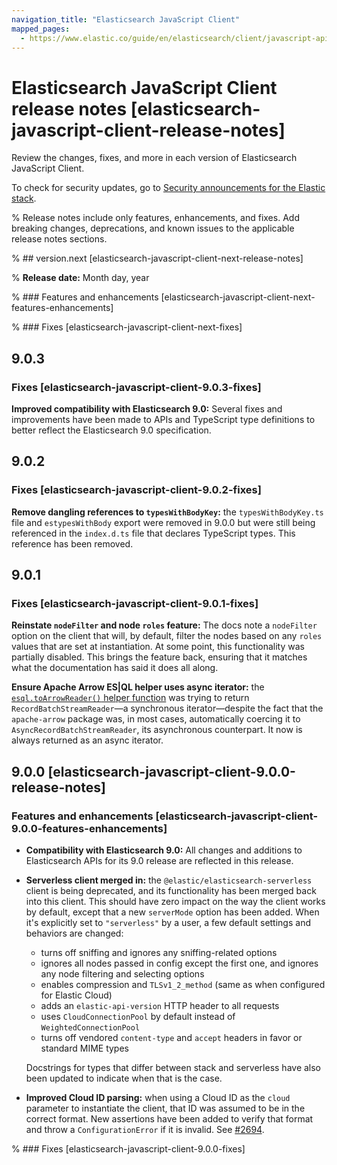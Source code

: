 ```yaml
---
navigation_title: "Elasticsearch JavaScript Client"
mapped_pages:
  - https://www.elastic.co/guide/en/elasticsearch/client/javascript-api/current/changelog-client.html
---
```


# Elasticsearch JavaScript Client release notes [elasticsearch-javascript-client-release-notes]

Review the changes, fixes, and more in each version of Elasticsearch JavaScript Client.

To check for security updates, go to [Security announcements for the Elastic stack](https://discuss.elastic.co/c/announcements/security-announcements/31).

% Release notes include only features, enhancements, and fixes. Add breaking changes, deprecations, and known issues to the applicable release notes sections.

% ## version.next [elasticsearch-javascript-client-next-release-notes]

% **Release date:** Month day, year

% ### Features and enhancements [elasticsearch-javascript-client-next-features-enhancements]

% ### Fixes [elasticsearch-javascript-client-next-fixes]

## 9.0.3

### Fixes [elasticsearch-javascript-client-9.0.3-fixes]

**Improved compatibility with Elasticsearch 9.0:** Several fixes and improvements have been made to APIs and TypeScript type definitions to better reflect the Elasticsearch 9.0 specification.

## 9.0.2

### Fixes [elasticsearch-javascript-client-9.0.2-fixes]

**Remove dangling references to `typesWithBodyKey`:** the `typesWithBodyKey.ts` file and `estypesWithBody` export were removed in 9.0.0 but were still being referenced in the `index.d.ts` file that declares TypeScript types. This reference has been removed.

## 9.0.1

### Fixes [elasticsearch-javascript-client-9.0.1-fixes]

**Reinstate `nodeFilter` and node `roles` feature:** The docs note a `nodeFilter` option on the client that will, by default, filter the nodes based on any `roles` values that are set at instantiation. At some point, this functionality was partially disabled. This brings the feature back, ensuring that it matches what the documentation has said it does all along.

**Ensure Apache Arrow ES|QL helper uses async iterator:** the [`esql.toArrowReader()` helper function](/reference/client-helpers.md#_toarrowreader) was trying to return `RecordBatchStreamReader`&mdash;a synchronous iterator&mdash;despite the fact that the `apache-arrow` package was, in most cases, automatically coercing it to `AsyncRecordBatchStreamReader`, its asynchronous counterpart. It now is always returned as an async iterator.

## 9.0.0 [elasticsearch-javascript-client-9.0.0-release-notes]

### Features and enhancements [elasticsearch-javascript-client-9.0.0-features-enhancements]

- **Compatibility with Elasticsearch 9.0:** All changes and additions to Elasticsearch APIs for its 9.0 release are reflected in this release.
- **Serverless client merged in:** the `@elastic/elasticsearch-serverless` client is being deprecated, and its functionality has been merged back into this client. This should have zero impact on the way the client works by default, except that a new `serverMode` option has been added. When it's explicitly set to `"serverless"` by a user, a few default settings and behaviors are changed:

  - turns off sniffing and ignores any sniffing-related options
  - ignores all nodes passed in config except the first one, and ignores any node filtering and selecting options
  - enables compression and `TLSv1_2_method` (same as when configured for Elastic Cloud)
  - adds an `elastic-api-version` HTTP header to all requests
  - uses `CloudConnectionPool` by default instead of `WeightedConnectionPool`
  - turns off vendored `content-type` and `accept` headers in favor or standard MIME types

  Docstrings for types that differ between stack and serverless have also been updated to indicate when that is the case.

- **Improved Cloud ID parsing:** when using a Cloud ID as the `cloud` parameter to instantiate the client, that ID was assumed to be in the correct format. New assertions have been added to verify that format and throw a `ConfigurationError` if it is invalid. See [#2694](https://github.com/elastic/elasticsearch-js/issues/2694).

% ### Fixes [elasticsearch-javascript-client-9.0.0-fixes]
